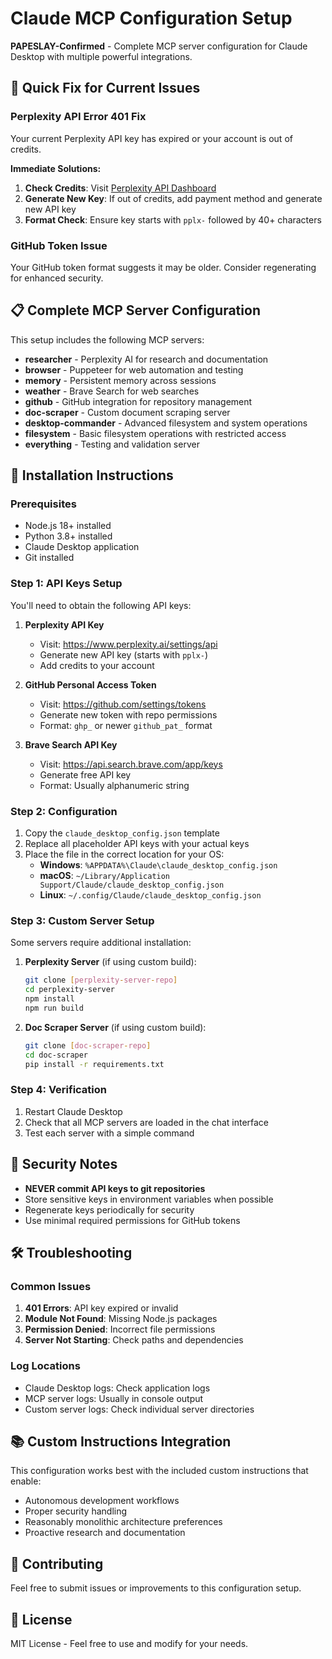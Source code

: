 # Claude MCP Configuration Setup

**PAPESLAY-Confirmed** - Complete MCP server configuration for Claude Desktop with multiple powerful integrations.

## 🔧 Quick Fix for Current Issues

### Perplexity API Error 401 Fix
Your current Perplexity API key has expired or your account is out of credits. 

**Immediate Solutions:**
1. **Check Credits**: Visit [Perplexity API Dashboard](https://www.perplexity.ai/settings/api) 
2. **Generate New Key**: If out of credits, add payment method and generate new API key
3. **Format Check**: Ensure key starts with `pplx-` followed by 40+ characters

### GitHub Token Issue
Your GitHub token format suggests it may be older. Consider regenerating for enhanced security.

## 📋 Complete MCP Server Configuration

This setup includes the following MCP servers:
- **researcher** - Perplexity AI for research and documentation
- **browser** - Puppeteer for web automation and testing  
- **memory** - Persistent memory across sessions
- **weather** - Brave Search for web searches
- **github** - GitHub integration for repository management
- **doc-scraper** - Custom document scraping server
- **desktop-commander** - Advanced filesystem and system operations
- **filesystem** - Basic filesystem operations with restricted access
- **everything** - Testing and validation server

## 🚀 Installation Instructions

### Prerequisites
- Node.js 18+ installed
- Python 3.8+ installed
- Claude Desktop application
- Git installed

### Step 1: API Keys Setup
You'll need to obtain the following API keys:

1. **Perplexity API Key**
   - Visit: https://www.perplexity.ai/settings/api
   - Generate new API key (starts with `pplx-`)
   - Add credits to your account

2. **GitHub Personal Access Token**
   - Visit: https://github.com/settings/tokens
   - Generate new token with repo permissions
   - Format: `ghp_` or newer `github_pat_` format

3. **Brave Search API Key**
   - Visit: https://api.search.brave.com/app/keys
   - Generate free API key
   - Format: Usually alphanumeric string

### Step 2: Configuration
1. Copy the `claude_desktop_config.json` template
2. Replace all placeholder API keys with your actual keys
3. Place the file in the correct location for your OS:
   - **Windows**: `%APPDATA%\Claude\claude_desktop_config.json`
   - **macOS**: `~/Library/Application Support/Claude/claude_desktop_config.json`
   - **Linux**: `~/.config/Claude/claude_desktop_config.json`

### Step 3: Custom Server Setup
Some servers require additional installation:

1. **Perplexity Server** (if using custom build):
   ```bash
   git clone [perplexity-server-repo]
   cd perplexity-server
   npm install
   npm run build
   ```

2. **Doc Scraper Server** (if using custom build):
   ```bash
   git clone [doc-scraper-repo]
   cd doc-scraper
   pip install -r requirements.txt
   ```

### Step 4: Verification
1. Restart Claude Desktop
2. Check that all MCP servers are loaded in the chat interface
3. Test each server with a simple command

## 🔐 Security Notes

- **NEVER commit API keys to git repositories**
- Store sensitive keys in environment variables when possible
- Regenerate keys periodically for security
- Use minimal required permissions for GitHub tokens

## 🛠️ Troubleshooting

### Common Issues
1. **401 Errors**: API key expired or invalid
2. **Module Not Found**: Missing Node.js packages
3. **Permission Denied**: Incorrect file permissions
4. **Server Not Starting**: Check paths and dependencies

### Log Locations
- Claude Desktop logs: Check application logs
- MCP server logs: Usually in console output
- Custom server logs: Check individual server directories

## 📚 Custom Instructions Integration

This configuration works best with the included custom instructions that enable:
- Autonomous development workflows
- Proper security handling
- Reasonably monolithic architecture preferences
- Proactive research and documentation

## 🤝 Contributing

Feel free to submit issues or improvements to this configuration setup.

## 📄 License

MIT License - Feel free to use and modify for your needs.
